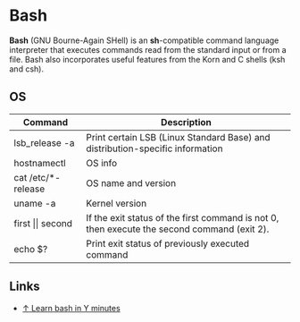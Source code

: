 # Bash

**Bash** (GNU Bourne-Again SHell) is an **sh**-compatible command language interpreter that executes commands read from the standard input or from a file. Bash also incorporates useful features from the Korn and C shells (ksh and csh).

## OS

| Command             | Description                                                                                 |
| ------------------- | ------------------------------------------------------------------------------------------- |
| lsb_release -a      | Print certain LSB (Linux Standard Base) and distribution-specific information               |
| hostnamectl         | OS info                                                                                     |
| cat /etc/\*-release | OS name and version                                                                         |
| uname -a            | Kernel version                                                                              |
| first \|\| second   | If the exit status of the first command is not 0, then execute the second command (exit 2). |
| echo $?             | Print exit status of previously executed command                                            |

## Links

- [↑ Learn bash in Y minutes](https://learnxinyminutes.com/docs/bash/)
